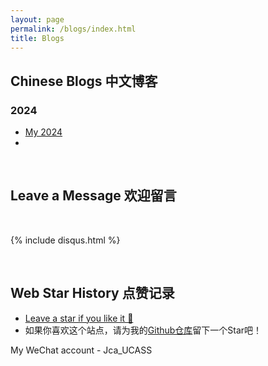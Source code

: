 ```yaml
---
layout: page
permalink: /blogs/index.html
title: Blogs
---
```


## Chinese Blogs 中文博客

### 2024

- [My 2024](https://j-gezelligheid.github.io//blogs//my2024.md)
- 
<br>

## Leave a Message 欢迎留言

<br>

{% include disqus.html %} 

<br>

## Web Star History 点赞记录

- [Leave a star if you like it 🥰](https://github.com/J-Gezelligheid/J-Gezelligheid.github.io) 
- 如果你喜欢这个站点，请为我的[Github仓库](https://github.com/J-Gezelligheid/J-Gezelligheid.github.io)留下一个Star吧！

My WeChat account - Jca_UCASS

<br>
